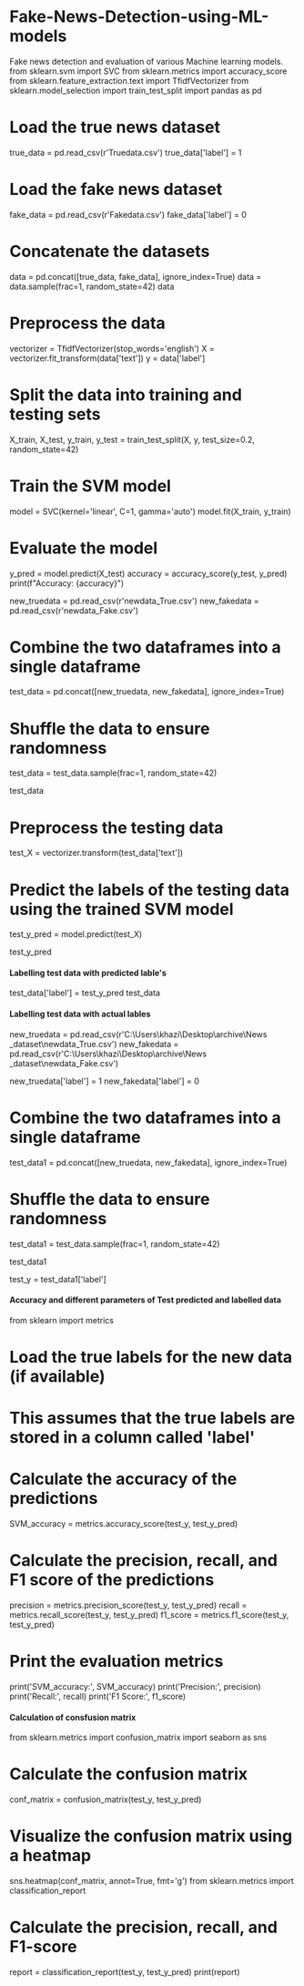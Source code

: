 # Fake-News-Detection-using-ML-models
Fake news detection and evaluation of various Machine learning models.
from sklearn.svm import SVC
from sklearn.metrics import accuracy_score
from sklearn.feature_extraction.text import TfidfVectorizer
from sklearn.model_selection import train_test_split
import pandas as pd

# Load the true news dataset
true_data = pd.read_csv(r'Truedata.csv')
true_data['label'] = 1

# Load the fake news dataset
fake_data = pd.read_csv(r'Fakedata.csv')
fake_data['label'] = 0

# Concatenate the datasets
data = pd.concat([true_data, fake_data], ignore_index=True)
data = data.sample(frac=1, random_state=42)
data

# Preprocess the data
vectorizer = TfidfVectorizer(stop_words='english')
X = vectorizer.fit_transform(data['text'])
y = data['label']

# Split the data into training and testing sets
X_train, X_test, y_train, y_test = train_test_split(X, y, test_size=0.2, random_state=42)

# Train the SVM model
model = SVC(kernel='linear', C=1, gamma='auto')
model.fit(X_train, y_train)

# Evaluate the model
y_pred = model.predict(X_test)
accuracy = accuracy_score(y_test, y_pred)
print(f"Accuracy: {accuracy}")

new_truedata = pd.read_csv(r'newdata_True.csv')
new_fakedata = pd.read_csv(r'newdata_Fake.csv')

# Combine the two dataframes into a single dataframe
test_data = pd.concat([new_truedata, new_fakedata], ignore_index=True)

# Shuffle the data to ensure randomness
test_data = test_data.sample(frac=1, random_state=42)

test_data


# Preprocess the testing data
test_X = vectorizer.transform(test_data['text'])


# Predict the labels of the testing data using the trained SVM model
test_y_pred = model.predict(test_X)

test_y_pred

#### Labelling test data with predicted lable's
test_data['label'] = test_y_pred
test_data

#### Labelling test data with actual lables
new_truedata = pd.read_csv(r'C:\Users\khazi\Desktop\archive\News _dataset\newdata_True.csv')
new_fakedata = pd.read_csv(r'C:\Users\khazi\Desktop\archive\News _dataset\newdata_Fake.csv')

new_truedata['label'] = 1
new_fakedata['label'] = 0
# Combine the two dataframes into a single dataframe
test_data1 = pd.concat([new_truedata, new_fakedata], ignore_index=True)

# Shuffle the data to ensure randomness
test_data1 = test_data.sample(frac=1, random_state=42)

test_data1

test_y = test_data1['label']

#### Accuracy and different parameters of Test predicted and labelled data

from sklearn import metrics

# Load the true labels for the new data (if available)
# This assumes that the true labels are stored in a column called 'label'


# Calculate the accuracy of the predictions
SVM_accuracy = metrics.accuracy_score(test_y, test_y_pred)

# Calculate the precision, recall, and F1 score of the predictions
precision = metrics.precision_score(test_y, test_y_pred)
recall = metrics.recall_score(test_y, test_y_pred)
f1_score = metrics.f1_score(test_y, test_y_pred)

# Print the evaluation metrics
print('SVM_accuracy:', SVM_accuracy)
print('Precision:', precision)
print('Recall:', recall)
print('F1 Score:', f1_score)

#### Calculation of consfusion matrix
from sklearn.metrics import confusion_matrix
import seaborn as sns

# Calculate the confusion matrix
conf_matrix = confusion_matrix(test_y, test_y_pred)

# Visualize the confusion matrix using a heatmap
sns.heatmap(conf_matrix, annot=True, fmt='g')
from sklearn.metrics import classification_report

# Calculate the precision, recall, and F1-score
report = classification_report(test_y, test_y_pred)
print(report)
